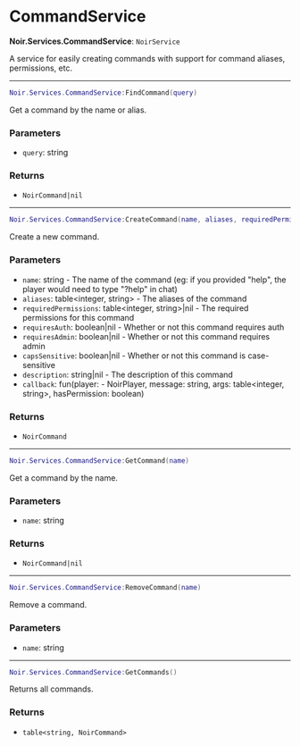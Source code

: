 # CommandService

**Noir.Services.CommandService**: `NoirService`

A service for easily creating commands with support for command aliases, permissions, etc.

---

```lua
Noir.Services.CommandService:FindCommand(query)
```
Get a command by the name or alias.

### Parameters
- `query`: string
### Returns
- `NoirCommand|nil`

---

```lua
Noir.Services.CommandService:CreateCommand(name, aliases, requiredPermissions, requiresAuth, requiresAdmin, capsSensitive, description, callback)
```
Create a new command.

### Parameters
- `name`: string - The name of the command (eg: if you provided "help", the player would need to type "?help" in chat)
- `aliases`: table<integer, string> - The aliases of the command
- `requiredPermissions`: table<integer, string>|nil - The required permissions for this command
- `requiresAuth`: boolean|nil - Whether or not this command requires auth
- `requiresAdmin`: boolean|nil - Whether or not this command requires admin
- `capsSensitive`: boolean|nil - Whether or not this command is case-sensitive
- `description`: string|nil - The description of this command
- `callback`: fun(player: - NoirPlayer, message: string, args: table<integer, string>, hasPermission: boolean)
### Returns
- `NoirCommand`

---

```lua
Noir.Services.CommandService:GetCommand(name)
```
Get a command by the name.

### Parameters
- `name`: string
### Returns
- `NoirCommand|nil`

---

```lua
Noir.Services.CommandService:RemoveCommand(name)
```
Remove a command.

### Parameters
- `name`: string

---

```lua
Noir.Services.CommandService:GetCommands()
```
Returns all commands.

### Returns
- `table<string, NoirCommand>`